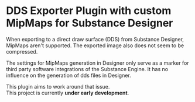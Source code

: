 # DDS Exporter Plugin with custom MipMaps for Substance Designer

When exporting to a direct draw surface (DDS) from Substance Designer, MipMaps aren't supported.
The exported image also does not seem to be compressed.

The settings for MipMaps generation in Designer only serve as a marker for third party software integrations of the Substance Engine.
It has no influence on the generation of dds files in Designer. 

This plugin aims to work around that issue.  
This project is currently __under early development__.
